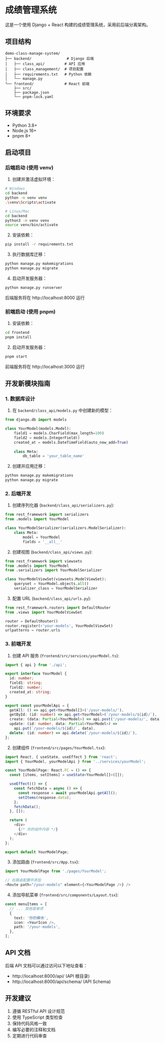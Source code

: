 # 成绩管理系统

这是一个使用 Django + React 构建的成绩管理系统，采用前后端分离架构。

## 项目结构

```
demo-class-manage-system/
├── backend/                # Django 后端
│   ├── class_api/         # API 应用
│   ├── class_management/  # 项目配置
│   ├── requirements.txt   # Python 依赖
│   └── manage.py         
└── frontend/              # React 前端
    ├── src/              
    ├── package.json      
    └── pnpm-lock.yaml    
```

## 环境要求

- Python 3.8+
- Node.js 16+
- pnpm 8+

## 启动项目

### 后端启动 (使用 venv)

1. 创建并激活虚拟环境：

```bash
# Windows
cd backend
python -m venv venv
.\venv\Scripts\activate

# Linux/Mac
cd backend
python3 -m venv venv
source venv/bin/activate
```

2. 安装依赖：

```bash
pip install -r requirements.txt
```

3. 执行数据库迁移：

```bash
python manage.py makemigrations
python manage.py migrate
```

4. 启动开发服务器：

```bash
python manage.py runserver
```

后端服务将在 http://localhost:8000 运行

### 前端启动 (使用 pnpm)

1. 安装依赖：

```bash
cd frontend
pnpm install
```

2. 启动开发服务器：

```bash
pnpm start
```

前端服务将在 http://localhost:3000 运行

## 开发新模块指南

### 1. 数据库设计

1. 在 `backend/class_api/models.py` 中创建新的模型：

```python
from django.db import models

class YourModel(models.Model):
    field1 = models.CharField(max_length=100)
    field2 = models.IntegerField()
    created_at = models.DateTimeField(auto_now_add=True)
    
    class Meta:
        db_table = 'your_table_name'
```

2. 创建并应用迁移：

```bash
python manage.py makemigrations
python manage.py migrate
```

### 2. 后端开发

1. 创建序列化器 (`backend/class_api/serializers.py`):

```python
from rest_framework import serializers
from .models import YourModel

class YourModelSerializer(serializers.ModelSerializer):
    class Meta:
        model = YourModel
        fields = '__all__'
```

2. 创建视图 (`backend/class_api/views.py`):

```python
from rest_framework import viewsets
from .models import YourModel
from .serializers import YourModelSerializer

class YourModelViewSet(viewsets.ModelViewSet):
    queryset = YourModel.objects.all()
    serializer_class = YourModelSerializer
```

3. 配置 URL (`backend/class_api/urls.py`):

```python
from rest_framework.routers import DefaultRouter
from .views import YourModelViewSet

router = DefaultRouter()
router.register(r'your-models', YourModelViewSet)
urlpatterns = router.urls
```

### 3. 前端开发

1. 创建 API 服务 (`frontend/src/services/yourModel.ts`):

```typescript
import { api } from './api';

export interface YourModel {
  id: number;
  field1: string;
  field2: number;
  created_at: string;
}

export const yourModelApi = {
  getAll: () => api.get<YourModel[]>('/your-models/'),
  getById: (id: number) => api.get<YourModel>(`/your-models/${id}/`),
  create: (data: Partial<YourModel>) => api.post('/your-models/', data),
  update: (id: number, data: Partial<YourModel>) => 
    api.put(`/your-models/${id}/`, data),
  delete: (id: number) => api.delete(`/your-models/${id}/`),
};
```

2. 创建组件 (`frontend/src/pages/YourModel.tsx`):

```typescript
import React, { useState, useEffect } from 'react';
import { YourModel, yourModelApi } from '../services/yourModel';

const YourModelPage: React.FC = () => {
  const [items, setItems] = useState<YourModel[]>([]);

  useEffect(() => {
    const fetchData = async () => {
      const response = await yourModelApi.getAll();
      setItems(response.data);
    };
    fetchData();
  }, []);

  return (
    <div>
      {/* 你的组件内容 */}
    </div>
  );
};

export default YourModelPage;
```

3. 添加路由 (`frontend/src/App.tsx`):

```typescript
import YourModelPage from './pages/YourModel';

// 在路由配置中添加
<Route path="/your-models" element={<YourModelPage />} />
```

4. 添加导航菜单 (`frontend/src/components/Layout.tsx`):

```typescript
const menuItems = [
  // ... 其他菜单项
  {
    text: '你的模块',
    icon: <YourIcon />,
    path: '/your-models',
  },
];
```

## API 文档

后端 API 文档可以通过访问以下地址查看：
- http://localhost:8000/api/ (API 根目录)
- http://localhost:8000/api/schema/ (API Schema)

## 开发建议

1. 遵循 RESTful API 设计规范
2. 使用 TypeScript 类型检查
3. 保持代码风格一致
4. 编写必要的注释和文档
5. 定期进行代码审查 